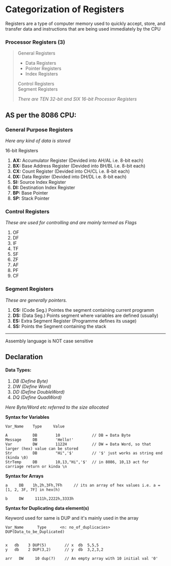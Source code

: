 # Categorization of Registers
Registers are a type of computer memory used to quickly accept, store, and transfer data and instructions that are being used immediately by the CPU

### Processor Registers (3)

> General Registers
>    * Data Registers
>    * Pointer Registers
>    * Index Registers
>
> Control Registers \
> Segment Registers
>
> *There are TEN 32-bit and SIX 16-bit Processor Registers*

## AS per the 8086 CPU:

### General Purpose Registers
_Here any kind of data is stored_

16-bit Registers

1. **AX:** Accumulator Register (Devided into AH/AL i.e. 8-bit each)
2. **BX:** Base Address Register (Devided into BH/BL i.e. 8-bit each)
3. **CX:** Count Register (Devided into CH/CL i.e. 8-bit each)
4. **DX:** Data Register (Devided into DH/DL i.e. 8-bit each)
5. **SI:** Source Index Register
6. **DI:** Destination Index Register
7. **BP:** Base Pointer
8. **SP:** Stack Pointer


### Control Registers
_These are used for controlling and are mainly termed as Flags_

1. OF
2. DF
3. IF
4. TF
5. SF
6. ZF
7. AF
8. PF
9. CF



### Segment Registers
_These are generally pointers._

1. **CS:** (Code Seg.) Pointes the segment containing current programm
2. **DS:** (Data Seg.) Points segment where variables are defined (usually)
3. **ES:** Extra Segment Register (Programme defines its usage)
4. **SS:** Points the Segment containing the stack


<hr />

Assembly language is NOT case sensitive
## Declaration

#### Data Types:

1. _DB (Define Byte)_
2. _DW (Define Word)_
3. _DD (Define DoubleWord)_
4. _DQ (Define QuadWord)_

*Here Byte/Word etc referred to the size allocated*

**Syntax for Variables**
```
Var_Name    Type     Value

A           DB        10              // DB = Data Byte
Message     DB        'Hello!'
Var         DW        1122H           // DW = Data Word, so that larger (hex) value can be stored
Str         DB        "Hi",'$'        // '$' just works as string end (kinda \0)
StrTemp     DB        10,13,"Hi",'$'  // in 8086, 10,13 act for carriage return or kinda \n

```

**Syntax for Arrays**
```
a     DB    1h,2h,3Fh,7Fh     // its an array of hex values i.e. a = [1, 2, 3F, 7F] in hex(h)

b     DW     1111h,2222h,3333h
```

**Syntax for Duplicating data element(s)**

Keyword used for same is DUP and it's mainly used in the array
```
Var_Name      Type      <n: no_of_duplicacies> DUP(Data_to_be_Duplicated)


x   db    3 DUP(5)        // x  db  5,5,5
y   db    2 DUP(3,2)      // y  db  3,2,3,2

arr   DW     10 dup(?)    // An empty array with 10 initial val '0'
```
